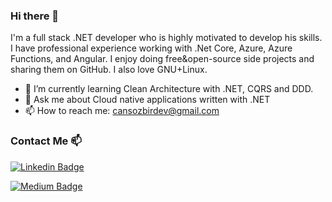 ### Hi there 👋

I'm a full stack .NET developer who is highly motivated to develop his skills. I have professional experience working with .Net Core, Azure, Azure Functions, and Angular. I enjoy doing free&open-source side projects and sharing them on GitHub. I also love GNU+Linux.

- 🌱 I’m currently learning Clean Architecture with .NET, CQRS and DDD.
- 💬 Ask me about Cloud native applications written with .NET 
- 📫 How to reach me: cansozbirdev@gmail.com

### Contact Me 📫

[![Linkedin Badge](https://img.shields.io/badge/CANSOZBIR-follow%20on%20linkedin-blue?style=for-the-badge&logo=linkedin)](https://www.linkedin.com/in/cansozbir/)

[![Medium Badge](https://img.shields.io/badge/CANSOZBIR-follow%20on%20medium-blue?style=for-the-badge&logo=medium)](https://cansozbir.medium.com/)
